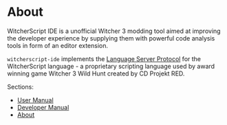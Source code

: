 # About

WitcherScript IDE is a unofficial Witcher 3 modding tool aimed at improving the developer experience by supplying them with powerful code analysis tools in form of an editor extension.

`witcherscript-ide` implements the [Language Server Protocol](https://microsoft.github.io/language-server-protocol/) for the WitcherScript language - a proprietary scripting language used by award winning game Witcher 3 Wild Hunt created by CD Projekt RED.

Sections:

- [User Manual](user-manual/index.md)
- [Developer Manual](dev-manual.md)
- [About](about/index.md)

